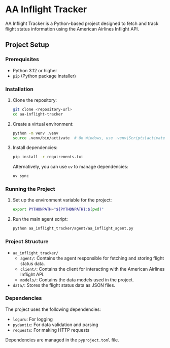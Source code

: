# AA Inflight Tracker

AA Inflight Tracker is a Python-based project designed to fetch and track flight status information using the American Airlines Inflight API.

## Project Setup

### Prerequisites

- Python 3.12 or higher
- `pip` (Python package installer)

### Installation

1. Clone the repository:
   ```bash
   git clone <repository-url>
   cd aa-inflight-tracker
   ```

2. Create a virtual environment:
   ```bash
   python -m venv .venv
   source .venv/bin/activate  # On Windows, use .venv\Scripts\activate
   ```

3. Install dependencies:
   ```bash
   pip install -r requirements.txt
   ```

   Alternatively, you can use `uv` to manage dependencies:
   ```bash
   uv sync
   ```

### Running the Project

1. Set up the environment variable for the project:
   ```bash
   export PYTHONPATH="${PYTHONPATH}:$(pwd)"
   ```

2. Run the main agent script:
   ```bash
   python aa_inflight_tracker/agent/aa_inflight_agent.py
   ```

### Project Structure

- `aa_inflight_tracker/`
  - `agent/`: Contains the agent responsible for fetching and storing flight status data.
  - `client/`: Contains the client for interacting with the American Airlines Inflight API.
  - `models/`: Contains the data models used in the project.
- `data/`: Stores the flight status data as JSON files.

### Dependencies

The project uses the following dependencies:

- `loguru`: For logging
- `pydantic`: For data validation and parsing
- `requests`: For making HTTP requests

Dependencies are managed in the `pyproject.toml` file.